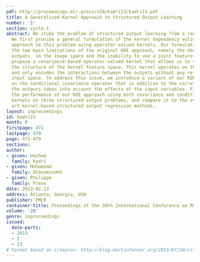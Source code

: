 ```yaml
---
pdf: http://proceedings.mlr.press/v28/kadri13/kadri13.pdf
title: A Generalized Kernel Approach to Structured Output Learning
number: '1'
section: cycle-1
abstract: We study the problem of structured output learning from a regression perspective.
  We first provide a general formulation of the kernel dependency estimation (KDE)
  approach to this problem using operator-valued kernels. Our formulation overcomes
  the two main limitations of the original KDE approach, namely the decoupling between
  outputs  in the image space and the inability to use a joint feature space. We then
  propose a covariance-based operator-valued kernel that allows us to take into account
  the structure of the kernel feature space. This kernel operates on the output space
  and only encodes the interactions between the outputs without any reference to the
  input space. To address this issue, we introduce a variant of our KDE method based
  on the conditional covariance operator that in addition to the correlation between
  the outputs takes into account the effects of the input variables. Finally, we evaluate
  the performance of our KDE approach using both covariance and conditional covariance
  kernels on three structured output problems, and compare it to the state-of-the
  art kernel-based structured output regression methods.
layout: inproceedings
id: kadri13
month: 0
firstpage: 471
lastpage: 479
page: 471-479
sections: 
author:
- given: Hachem
  family: Kadri
- given: Mohammad
  family: Ghavamzadeh
- given: Philippe
  family: Preux
date: 2013-02-13
address: Atlanta, Georgia, USA
publisher: PMLR
container-title: Proceedings of the 30th International Conference on Machine Learning
volume: '28'
genre: inproceedings
issued:
  date-parts:
  - 2013
  - 2
  - 13
# Format based on citeproc: http://blog.martinfenner.org/2013/07/30/citeproc-yaml-for-bibliographies/
---
```

